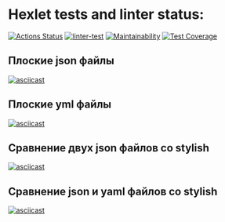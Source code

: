 # Hexlet tests and linter status:
[![Actions Status](https://github.com/shaolanx/frontend-project-lvl2/workflows/hexlet-check/badge.svg)](https://github.com/shaolanx/frontend-project-lvl2/actions)
[![linter-test](https://github.com/shaolanx/frontend-project-lvl2/actions/workflows/linter-test.yml/badge.svg)](https://github.com/shaolanx/frontend-project-lvl2/actions/workflows/linter-test.yml)
[![Maintainability](https://api.codeclimate.com/v1/badges/bea82eb6b0c4a3d1ee1d/maintainability)](https://codeclimate.com/github/shaolanx/frontend-project-lvl2/maintainability)
[![Test Coverage](https://api.codeclimate.com/v1/badges/bea82eb6b0c4a3d1ee1d/test_coverage)](https://codeclimate.com/github/shaolanx/frontend-project-lvl2/test_coverage)


## Плоские json файлы
[![asciicast](https://asciinema.org/a/493759.svg)](https://asciinema.org/a/493759)
## Плоские yml файлы
[![asciicast](https://asciinema.org/a/496533.svg)](https://asciinema.org/a/496533)
## Cравнение двух json файлов со stylish
[![asciicast](https://asciinema.org/a/499255.svg)](https://asciinema.org/a/499255)
## Cравнение json и yaml файлов со stylish
[![asciicast](https://asciinema.org/a/499255.svg)](https://asciinema.org/a/499255)